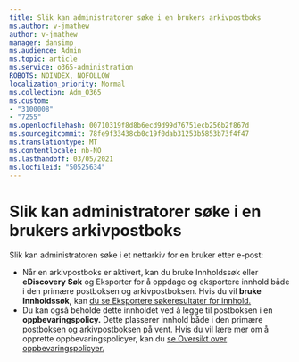 ```yaml
---
title: Slik kan administratorer søke i en brukers arkivpostboks
ms.author: v-jmathew
author: v-jmathew
manager: dansimp
ms.audience: Admin
ms.topic: article
ms.service: o365-administration
ROBOTS: NOINDEX, NOFOLLOW
localization_priority: Normal
ms.collection: Adm_O365
ms.custom:
- "3100008"
- "7255"
ms.openlocfilehash: 00710319f8d8b6ecd9d99d76751ecb256b2f867d
ms.sourcegitcommit: 78fe9f33438cb0c19f0dab31253b5853b73f4f47
ms.translationtype: MT
ms.contentlocale: nb-NO
ms.lasthandoff: 03/05/2021
ms.locfileid: "50525634"
---
```

# <a name="how-admins-can-search-a-users-archive-mailbox"></a>Slik kan administratorer søke i en brukers arkivpostboks

Slik kan administratoren søke i et nettarkiv for en bruker etter e-post:

* Når en arkivpostboks er  aktivert, kan du bruke Innholdssøk eller **eDiscovery Søk** og Eksporter for å oppdage og eksportere innhold både i den primære postboksen og arkivpostboksen. Hvis du vil **bruke Innholdssøk,** kan [du se Eksportere søkeresultater for innhold.](https://docs.microsoft.com/office365/securitycompliance/export-search-results)
* Du kan også beholde dette innholdet ved å legge til postboksen i en **oppbevaringspolicy.** Dette plasserer innhold både i den primære postboksen og arkivpostboksen på vent. Hvis du vil lære mer om å opprette oppbevaringspolicyer, kan du [se Oversikt over oppbevaringspolicyer.](https://docs.microsoft.com/office365/securitycompliance/retention-policies)
